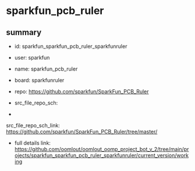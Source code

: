 # sparkfun_pcb_ruler
 
## summary 
* id: sparkfun_sparkfun_pcb_ruler_sparkfunruler
* user: sparkfun
* name: sparkfun_pcb_ruler
* board: sparkfunruler
* repo: https://github.com/sparkfun/SparkFun_PCB_Ruler



* src_file_repo_sch: 
*
 src_file_repo_sch_link: https://github.com/sparkfun/SparkFun_PCB_Ruler/tree/master/
* full details link: https://github.com/oomlout/oomlout_oomp_project_bot_v_2/tree/main/projects/sparkfun_sparkfun_pcb_ruler_sparkfunruler/current_version/working  






